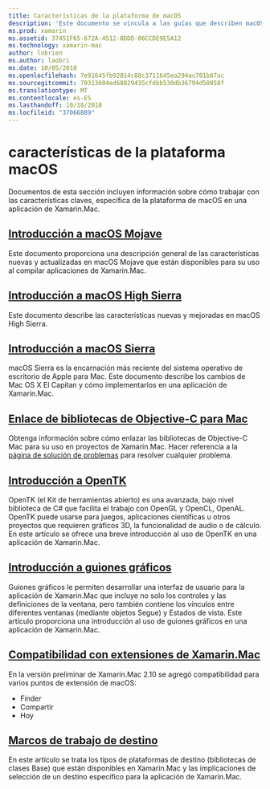 ```yaml
---
title: Características de la plataforma de macOS
description: 'Este documento se vincula a las guías que describen macOS importantes y características de la plataforma Xamarin.Mac: OpenTK, los guiones gráficos, extensiones y mucho más.'
ms.prod: xamarin
ms.assetid: 37451F65-672A-4512-8DDD-06CCDE9E5A12
ms.technology: xamarin-mac
author: lobrien
ms.author: laobri
ms.date: 10/05/2018
ms.openlocfilehash: 7e91645fb92814c88c3711645ea294ac701b67ac
ms.sourcegitcommit: 79313604ed68829435cfdbb530db36794d50858f
ms.translationtype: MT
ms.contentlocale: es-ES
ms.lasthandoff: 10/18/2018
ms.locfileid: "37066889"
---
```

# <a name="macos-platform-features"></a>características de la plataforma macOS

Documentos de esta sección incluyen información sobre cómo trabajar con las características claves, específica de la plataforma de macOS en una aplicación de Xamarin.Mac.

## <a name="introduction-to-macos-mojavemacplatformintroduction-to-macos-mojaveindexmd"></a>[Introducción a macOS Mojave](~/mac/platform/introduction-to-macos-mojave/index.md)

Este documento proporciona una descripción general de las características nuevas y actualizadas en macOS Mojave que están disponibles para su uso al compilar aplicaciones de Xamarin.Mac.

## <a name="introduction-to-macos-high-sierramacplatformintroduction-to-macos-high-sierraindexmd"></a>[Introducción a macOS High Sierra](~/mac/platform/introduction-to-macos-high-sierra/index.md)

Este documento describe las características nuevas y mejoradas en macOS High Sierra.

## <a name="introduction-to-macos-sierramacplatformintroduction-to-macos-sierraindexmd"></a>[Introducción a macOS Sierra](~/mac/platform/introduction-to-macos-sierra/index.md)

macOS Sierra es la encarnación más reciente del sistema operativo de escritorio de Apple para Mac. Este documento describe los cambios de Mac OS X El Capitan y cómo implementarlos en una aplicación de Xamarin.Mac.

## <a name="binding-objective-c-libraries-for-macbindingmd"></a>[Enlace de bibliotecas de Objective-C para Mac](binding.md)

Obtenga información sobre cómo enlazar las bibliotecas de Objective-C Mac para su uso en proyectos de Xamarin.Mac.
Hacer referencia a la [página de solución de problemas](~/cross-platform/macios/binding/troubleshooting.md) para resolver cualquier problema.

## <a name="introduction-to-opentkmacplatformopentkmd"></a>[Introducción a OpenTK](~/mac/platform/opentk.md)

OpenTK (el Kit de herramientas abierto) es una avanzada, bajo nivel biblioteca de C# que facilita el trabajo con OpenGL y OpenCL, OpenAL. OpenTK puede usarse para juegos, aplicaciones científicas u otros proyectos que requieren gráficos 3D, la funcionalidad de audio o de cálculo. En este artículo se ofrece una breve introducción al uso de OpenTK en una aplicación de Xamarin.Mac.

## <a name="introduction-to-storyboardsmacplatformstoryboardsindexmd"></a>[Introducción a guiones gráficos](~/mac/platform/storyboards/index.md)

Guiones gráficos le permiten desarrollar una interfaz de usuario para la aplicación de Xamarin.Mac que incluye no solo los controles y las definiciones de la ventana, pero también contiene los vínculos entre diferentes ventanas (mediante objetos Segue) y Estados de vista. Este artículo proporciona una introducción al uso de guiones gráficos en una aplicación de Xamarin.Mac.

## <a name="xamarinmac-extension-supportmacplatformextensionsmd"></a>[Compatibilidad con extensiones de Xamarin.Mac](~/mac/platform/extensions.md)

En la versión preliminar de Xamarin.Mac 2.10 se agregó compatibilidad para varios puntos de extensión de macOS:

- Finder
- Compartir
- Hoy

## <a name="target-frameworksmacplatformtarget-frameworkmd"></a>[Marcos de trabajo de destino](~/mac/platform/target-framework.md)

En este artículo se trata los tipos de plataformas de destino (bibliotecas de clases Base) que están disponibles en Xamarin.Mac y las implicaciones de selección de un destino específico para la aplicación de Xamarin.Mac.

